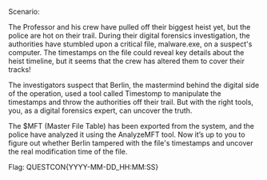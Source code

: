 Scenario:

The Professor and his crew have pulled off their biggest heist yet, but the police are hot on their trail. During their digital forensics investigation, the authorities have stumbled upon a critical file, malware.exe, on a suspect's computer. The timestamps on the file could reveal key details about the heist timeline, but it seems that the crew has altered them to cover their tracks!

The investigators suspect that Berlin, the mastermind behind the digital side of the operation, used a tool called Timestomp to manipulate the timestamps and throw the authorities off their trail. But with the right tools, you, as a digital forensics expert, can uncover the truth.

The $MFT (Master File Table) has been exported from the system, and the police have analyzed it using the AnalyzeMFT tool. Now it’s up to you to figure out whether Berlin tampered with the file's timestamps and uncover the real modification time of the file.

Flag:  QUESTCON{YYYY-MM-DD_HH:MM:SS}
